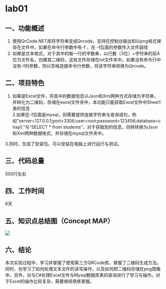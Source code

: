 # lab01
## 一、功能概述
   1. 使用QrCode.NET库将字符串变成Qrcode，支持在控制台输出和以png格式保存在文件中。如果在命令行参数中有-f ，在 -f后面的参数传入文件路径
   2. 如果是文本格式，对于其中的每一行的字数串，以行数（3位）+字符串的前4位为文件名，创建其二维码，这些文件存储在txt文件夹中。如果没有命令行中没有-f的参数，则以空格连接命令行参数，将该字符串转换为Qrcode。
## 二、项目特色
   1. 如果是Excel文件，将其中的数据信息以Json和Xml两种方式存储为字符串，并转化为二维码，存储在excel文件夹中，本功能只能获取Excel文件中Sheet1表的信息    
   2.如果在-f后面是mysql，则需要提供连接字符串与查询语句，例如”server=127.0.0.1;port=3306;user=root;password=123456;database=chap1;”与“SELECT * from students”，对于获取到的信息，同样转换为Json和Xml两种数据格式，并存储在mysql文件夹中。    
   
   3.同时，生成了安装包，可以安装在电脑上进行运行与测试。
## 三、代码总量
   500行左右
## 四、工作时间
   6天
## 五、知识点总结图（Concept MAP）
   ![](image/类图.PNG)
## 六、结论
   本次实验过程中，学习并掌握了使用第三方QRCode库，掌握了二维码生成方法。同时，也学习了如何处理文本文件的读写操作，以及如何把二维码存储在png图像中。另外，对与C#处理Excel文件与Mysql数据库表的查询进行了学习与操作。对于Excel的操作比较复杂，需要继续熟练掌握。

